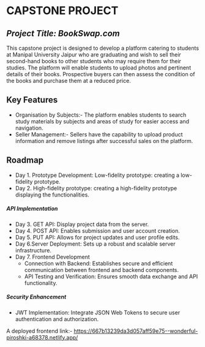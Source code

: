 # CAPSTONE PROJECT
## _Project Title: BookSwap.com_

This capstone project is designed to develop a platform catering to students at Manipal University Jaipur who are graduating and wish to sell their second-hand books to other students who may require them for their studies. The platform will enable students to upload photos and pertinent details of their books. Prospective buyers can then assess the condition of the books and purchase them at a reduced price.
## Key Features
- Organisation by Subjects:- The platform enables students to search study materials by subjects and areas of study for easier access and navigation.
- Seller Management:- Sellers have the capability to upload product information and remove listings after successful sales on the platform.

## Roadmap
- Day 1. Prototype Development:
Low-fidelity prototype: creating a low-fidelity prototype.
- Day 2. High-fidelity prototype: creating a high-fidelity prototype displaying the functionalities.
##### API Implementation

- Day 3. GET API: Display project data from the server.
- Day 4. POST API: Enables submission and user account creation.
- Day 5. PUT API: Allows for project updates and user profile edits.
- Day 6.Server Deployment: Sets up a robust and scalable server infrastructure.
- Day 7. Frontend Development
    - Connection with Backend: Establishes secure and efficient communication between frontend and backend components.
    - API Testing and Verification: Ensures smooth data exchange and API functionality.

##### Security Enhancement
- JWT Implementation: Integrate JSON Web Tokens to secure user authentication and authorization.

A deployed frontend link:- https://667b13239da3d057aff59e75--wonderful-piroshki-a68378.netlify.app/